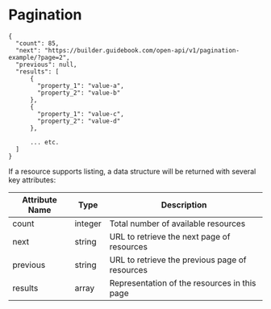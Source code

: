 # Pagination


```
{
  "count": 85,
  "next": "https://builder.guidebook.com/open-api/v1/pagination-example/?page=2",
  "previous": null,
  "results": [
      {
        "property_1": "value-a",
        "property_2": "value-b"
      },
      {
        "property_1": "value-c",
        "property_2": "value-d"
      },

      ... etc.
  ]
}
```


If a resource supports listing, a data structure will be returned with several key attributes:

Attribute Name  | Type      | Description
---------       | --------  | -------
count           | integer   | Total number of available resources
next            | string    | URL to retrieve the next page of resources
previous        | string    | URL to retrieve the previous page of resources   
results         | array     | Representation of the resources in this page
